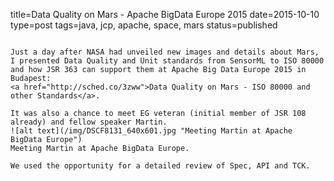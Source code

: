 title=Data Quality on Mars - Apache BigData Europe 2015
date=2015-10-10
type=post
tags=java, jcp, apache, space, mars
status=published
~~~~~~

Just a day after NASA had unveiled new images and details about Mars, I presented Data Quality and Unit standards from SensorML to ISO 80000 and how JSR 363 can support them at Apache Big Data Europe 2015 in Budapest: 
<a href="http://sched.co/3zww">Data Quality on Mars - ISO 80000 and other Standards</a>.

It was also a chance to meet EG veteran (initial member of JSR 108 already) and fellow speaker Martin.
![alt text](/img/DSCF8131_640x601.jpg "Meeting Martin at Apache BigData Europe")
Meeting Martin at Apache BigData Europe.

We used the opportunity for a detailed review of Spec, API and TCK.